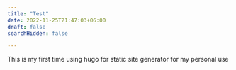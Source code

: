 ```yaml
---
title: "Test"
date: 2022-11-25T21:47:03+06:00
draft: false
searchHidden: false

---
```


This is my first time using hugo for static site generator for my personal use
